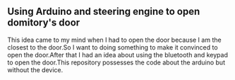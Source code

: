 ## Using Arduino and steering engine to open domitory's door







 This idea came to my mind when I had to open the door because
 I am the closest to the door.So I want to doing something to make it 
 convinced to open the door.After that I had an idea about using the 
 bluetooth and keypad to open the door.This repository
 possesses the code about the arduino but without the device.
